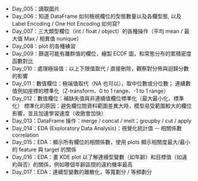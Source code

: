 - Day_005：讀取圖片
- Day_006：知道 DataFrame 如何檢視欄位的型態數量以及各欄型態, 以及 Label Encoding / One Hot Encoding 如何寫?
- Day_007：三大類型欄位（int / float / object）的各種操作（平均 mean / 最大值 Max / 相異值 nunique）
- Day_008：plot 的各種練習
- Day_009：篩選可能有離群值的欄位，繪製 ECDF 圖，和常態分布的累積密度函數對比
- Day_010：處理極端值：以上下限值取代 / 直接刪除，觀察對分佈與迴歸分數的影響
- Day_011：數值欄位：極端值取代（NA 也可以），取中位數或分位數；
           連續數值例如座標的標準化（Z-transform、0 to 1 range、-1 to 1 range）
- Day_012：數值欄位：補缺失值與非連續值欄位標準化（最大最小化、標準化）
           標準化的原因：避免欄位間資料範圍差異大時，模型易受範圍較大的欄位影響，並且加速學習速度（收斂會加快）
- Day_013：DataFrame 操作：merge / concat / melt；groupby / cut / apply
- Day_014：EDA (Exploratory Data Analysis)：視覺化統計值 -- 相關係數 correlation
- Day_015：EDA：顯示所有欄位的相關係數，使用 plots 顯示相關度最大/最小的 feature 與 target 的關係
- Day_016：EDA：畫 KDE plot 以了解連續型變數（如年齡）和目標值（如違約與否）的關係，例如哪個年齡區間的違約機率最高
- Day_017：EDA：連續型變數的離散化，等寬劃分 / 等頻劃分
